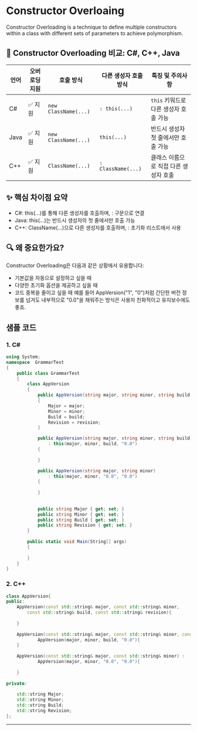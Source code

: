 # Constructor Overloaing

Constructor Overloading is a technique to define multiple constructors within a class 
with different sets of parameters to achieve polymorphism.

## 🧱 Constructor Overloading 비교: C#, C++, Java

| 언어   | 오버로딩 지원 | 호출 방식                  | 다른 생성자 호출 방식     | 특징 및 주의사항                          |
|--------|----------------|-----------------------------|----------------------------|-------------------------------------------|
| C#     | ✅ 지원         | `new ClassName(...)`        | `: this(...)`              | `this` 키워드로 다른 생성자 호출 가능     |
| Java   | ✅ 지원         | `new ClassName(...)`        | `this(...)`                | 반드시 생성자 첫 줄에서만 호출 가능       |
| C++    | ✅ 지원         | `ClassName(...)`            | `: ClassName(...)`         | 클래스 이름으로 직접 다른 생성자 호출     |



## ✨ 핵심 차이점 요약
- C#: this(...)를 통해 다른 생성자를 호출하며, : 구문으로 연결
- Java: this(...)는 반드시 생성자의 첫 줄에서만 호출 가능
- C++: ClassName(...)으로 다른 생성자를 호출하며, : 초기화 리스트에서 사용

## 🔍 왜 중요한가요?
Constructor Overloading은 다음과 같은 상황에서 유용합니다:
- 기본값을 자동으로 설정하고 싶을 때
- 다양한 초기화 옵션을 제공하고 싶을 때
- 코드 중복을 줄이고 싶을 때
예를 들어 AppVersion("1", "0")처럼 간단한 버전 정보를 넘겨도 내부적으로 "0.0"을 채워주는 방식은 사용자 친화적이고 유지보수에도 좋죠.

## 샘플 코드

### 1. C#
```csharp
using System;
namespace  GrammarTest
{
    public class GrammarTest
    {
        class AppVersion
        {
            public AppVersion(string major, string minor, string build, string revision)
            {
                Major = major;
                Minor = minor;
                Build = build;
                Revision = revision;
            }

            public AppVersion(string major, string minor, string build)
                : this(major, minor, build, "0.0")
            {
                
            }

            public AppVersion(string major, string minor)
                : this(major, minor, "0.0", "0.0")
            {
                
            }
            
            
            public string Major { get; set; }
            public string Minor { get; set; }
            public string Build { get; set; }
            public string Revision { get; set; }
        }
        
        public static void Main(String[] args)
        {
           
        }
    }
}


```
### 2. C++
```cpp
class AppVersion{
public:
    AppVersion(const std::string& major, const std::string& minor, 
        const std::string& build, const std::string& revision){
        
    }
    
    AppVersion(const std::string& major, const std::string& minor, const std::string& build) :
            AppVersion(major, minor, build, "0.0"){
    }
    
    AppVersion(const std::string& major, const std::string& minor) :
            AppVersion(major, minor, "0.0", "0.0"){
        
    }
    
private:
    
    std::string Major;
    std::string Minor;
    std::string Build;
    std::string Revision;
};

```

---